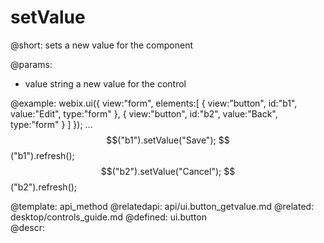 setValue
=============

@short:
	sets a new value for the component

@params:
- value		string 	a new value for the control

@example:
webix.ui({
    view:"form", 
    elements:[
        { view:"button", id:"b1", value:"Edit", type:"form" },
        { view:"button", id:"b2", value:"Back", type:"form" }
    ]
});
...
$$("b1").setValue("Save");
$$("b1").refresh();
$$("b2").setValue("Cancel");
$$("b2").refresh();

@template:	api_method
@relatedapi:
	api/ui.button_getvalue.md
@related:
	desktop/controls_guide.md
@defined:	ui.button	
@descr:


